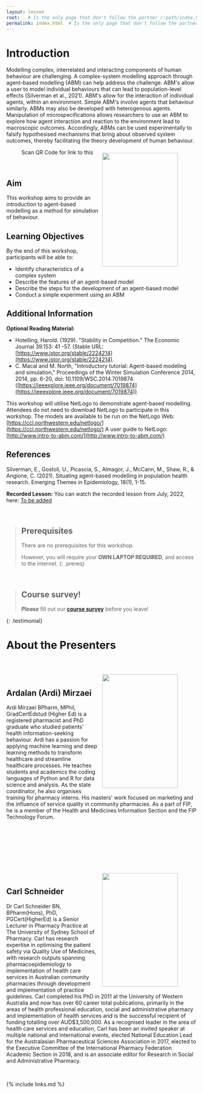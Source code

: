 ```yaml
---
layout: lesson
root: . # Is the only page that don't follow the partner /:path/index.html
permalink: index.html  # Is the only page that don't follow the partner /:path/index.html
---
```


# Introduction

Modelling complex, interrelated and interacting components of human behaviour are challenging. A complex-system modelling approach through agent-based modelling (ABM) can help address the challenge. ABM's allow a user to model individual behaviours that can lead to population-level effects (Silverman et al., 2021). ABM's allow for the interaction of individual agents, within an environment. Simple ABM's involve agents that behaviour similarly. ABMs may also be developed with heterogenous agents. Manipulation of microspecifications allows researchers to use an ABM to explore how agent interaction and reaction to the environment lead to macroscopic outcomes. Accordingly, ABMs can be used experimentally to falsify hypothesised mechanisms that bring about observed system outcomes, thereby facilitating the theory development of human behaviour.
<figure>
  <img src="{{ page.root }}/fig/website_qr_code.png" style="margin:10px;width:200px;height:300px;" align="right"/>
  <figcaption>Scan QR Code for link to this </figcaption>
</figure><br>

## Aim
This workshop aims to provide an introduction to agent-based modelling as a method for simulation of behaviour. 

## Learning Objectives
By the end of this workshop, participants will be able to:
- Identify characteristics of a complex system
- Describe the features of an agent-based model
- Describe the steps for the development of an agent-based model 
- Conduct a simple experiment using an ABM 

## Additional Information
**Optional Reading Material:**
- Hotelling, Harold. (1929). "Stability in Competition." The Economic Journal 39.153: 41 -57. (Stable URL: [https://www.jstor.org/stable/2224214](https://www.jstor.org/stable/2224214).
- C. Macal and M. North, "Introductory tutorial: Agent-based modeling and simulation," Proceedings of the Winter Simulation Conference 2014, 2014, pp. 6-20, doi: 10.1109/WSC.2014.7019874. ([https://ieeexplore.ieee.org/document/7019874](https://ieeexplore.ieee.org/document/7019874))

This workshop will utilise NetLogo to demonstrate agent-based modelling. Attendees do not need to download NetLogo to participate in this workshop. The models are available to be run on the NetLogo Web: [https://ccl.northwestern.edu/netlogo/](https://ccl.northwestern.edu/netlogo/)
A user guide to NetLogo: [http://www.intro-to-abm.com/](http://www.intro-to-abm.com/)  

## References
Silverman, E., Gostoli, U., Picascia, S., Almagor, J., McCann, M., Shaw, R., & Angione, C. (2021). Situating agent-based modelling in population health research. Emerging Themes in Epidemiology, 18(1), 1-15.


**Recorded Lesson:** You can watch the recorded lesson from July, 2022, here: [To be added](http://www.ispw2022.com.au)

<br>

> ## Prerequisites
>
> There are no prerequisites for this workshop. 
>
> However, you will require your **OWN LAPTOP REQUIRED**, and access to the internet. 
{: .prereq}

<br>

> ## Course survey!
>
> **_Please_** fill out our **[course survey](https://redcap.sydney.edu.au/surveys/?s=FJ33MYNCRR)** before you leave!
>
{: .testimonial}



# About the Presenters

<br>

<figure>
  <img src="{{ page.root }}/fig/Ardi45.jpg" style="margin:10px;width:200px;height:300px;" align="right"/>
  <!-- <figcaption> Ardi Mirzaei</figcaption> -->
</figure><br>

## Ardalan (Ardi) Mirzaei

Ardi Mirzaei BPharm, MPhil, GradCertEdstud (Higher Ed) is a registered pharmacist and PhD graduate who studied patients' health information-seeking behaviour. Ardi has a passion for applying machine learning and deep learning methods to transform healthcare and streamline healthcare processes. He teaches students and academics the coding languages of Python and R for data science and analysis. As the state coordinator, he also organises training for pharmacy interns. His masters' work focused on marketing and the influence of service quality in community pharmacies. As a part of FIP, he is a member of the Health and Medicines Information Section and the FIP Technology Forum.

<br>
<br>
<br>
<br>
<br>
<br>


<figure>
  <img src="{{ page.root }}/fig/CarlSchneider.jpg" style="margin:10px;width:200px;height:300px;" align="right"/>
  <!-- <figcaption> Dr Carl Schneider</figcaption> -->

</figure><br>

## Carl Schneider


Dr Carl Schneider BN, BPharm(Hons), PhD, PGCert(HigherEd) is a Senior Lecturer in Pharmacy Practice at The University of Sydney School of Pharmacy. Carl has research expertise in optimising the patient safety via Quality Use of Medicines, with research outputs spanning pharmacoepidemiology to implementation of health care services in Australian community pharmacies through development and implementation of practice guidelines. Carl completed his PhD in 2011 at the University of Western Australia and now has over 60 career total publications, primarily in the areas of health professional education, social and administrative pharmacy and implementation of health services and is the successful recipient of funding totalling over AUD$3,500,000. As a recognised leader in the area of health care services and education, Carl has been an invited speaker at multiple national and international events, elected National Education Lead for the Australasian Pharmaceutical Sciences Association in 2017, elected to the Executive Committee of the International Pharmacy Federation Academic Section in 2018, and is an associate editor for Research in Social and Administrative Pharmacy.



<br>


{% include links.md %}

